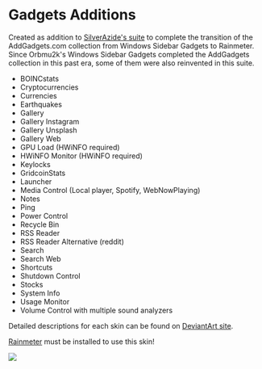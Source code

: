 # Gadgets Additions

Created as addition to <a href="http://fav.me/d8n4kvx">SilverAzide's suite</a> to complete the transition of the AddGadgets.com collection from Windows Sidebar Gadgets to Rainmeter.<br>
Since Orbmu2k's Windows Sidebar Gadgets completed the AddGadgets collection in this past era, some of them were also reinvented in this suite.

<ul>
<li>BOINCstats</li>
<li>Cryptocurrencies</li>
<li>Currencies</li>
<li>Earthquakes</li>
<li>Gallery</li>
<li>Gallery Instagram</li>
<li>Gallery Unsplash</li>
<li>Gallery Web</li>
<li>GPU Load (HWiNFO required)</li>
<li>HWiNFO Monitor (HWiNFO required)</li>  
<li>Keylocks</li>
<li>GridcoinStats</li>
<li>Launcher</li>
<li>Media Control (Local player, Spotify, WebNowPlaying)</li>
<li>Notes</li>
<li>Ping</li>
<li>Power Control</li>
<li>Recycle Bin</li>
<li>RSS Reader</li>
<li>RSS Reader Alternative (reddit)</li>
<li>Search</li>
<li>Search Web</li>
<li>Shortcuts</li>
<li>Shutdown Control</li>
<li>Stocks</li>
<li>System Info</li>
<li>Usage Monitor</li>
<li>Volume Control with multiple sound analyzers</li>
</ul>

Detailed descriptions for each skin can be found on <a href="http://fav.me/dc5kcz5">DeviantArt site</a>.

<a href="https://www.rainmeter.net/">Rainmeter</a> must be installed to use this skin!

<img src="https://forum.rainmeter.net/download/file.php?id=19436&mode=view">
